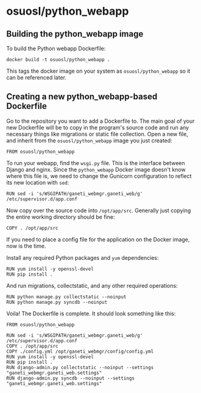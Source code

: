 osuosl/python_webapp
=============

Building the python_webapp image
--------------------------------

To build the Python webapp Dockerfile:

    docker build -t osuosl/python_webapp .

This tags the docker image on your system as ```osuosl/python_webapp``` so
it can be referenced later.

Creating a new python_webapp-based Dockerfile
---------------------------------------------

Go to the repository you want to add a Dockerfile to. The main goal of
your new Dockerfile will be to copy in the program's source code and run any
necessary things like migrations or static file collection. Open a new file,
and inherit from the ```osuosl/python_webapp``` image you just created:

    FROM osuosl/python_webapp

To run your webapp, find the ```wsgi.py``` file. This is the interface between
Django and nginx. Since the ```python_webapp``` Docker image doesn't know where
this file is, we need to change the Gunicorn configuration to reflect its new
location with ```sed```:

    RUN sed -i 's/WSGIPATH/ganeti_webmgr.ganeti_web/g' /etc/supervisor.d/app.conf

Now copy over the source code into ```/opt/app/src```. Generally just copying
the entire working directory should be fine:

    COPY . /opt/app/src

If you need to place a config file for the application on the Docker image, now
is the time.

Install any required Python packages and ```yum``` dependencies:

    RUN yum install -y openssl-devel
    RUN pip install .

And run migrations, collectstatic, and any other required operations:

    RUN python manage.py collectstatic --noinput
    RUN python manage.py syncdb --noinput

Voila! The Dockerfile is complete. It should look something like this:

    FROM osuosl/python_webapp

    RUN sed -i 's/WSGIPATH/ganeti_webmgr.ganeti_web/g' /etc/supervisor.d/app.conf
    COPY . /opt/app/src
    COPY ./config.yml /opt/ganeti_webmgr/config/config.yml
    RUN yum install -y openssl-devel
    RUN pip install .
    RUN django-admin.py collectstatic --noinput --settings "ganeti_webmgr.ganeti_web.settings"
    RUN django-admin.py syncdb --noinput --settings "ganeti_webmgr.ganeti_web.settings"

